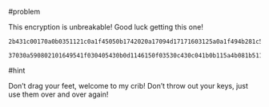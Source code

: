 #problem

This encryption is unbreakable! Good luck getting this one!

```
2b431c00170a0b0351121c0a1f45050b1742020a17094d17171603125a0a1f494b281c56114305000d4e02181a00541204105100130c4405040f0e1f5817071f0948191f1b090d0343

37030a590802101649541f030405430b0d1146150f03530c430c041b0b115a4b081b51160b021c434e0d2340072b0f1951363c1052551c2915041e130704061612030206041d060b1e
```

#hint

Don’t drag your feet, welcome to my crib! Don’t throw out your keys, just use them over and over again!
